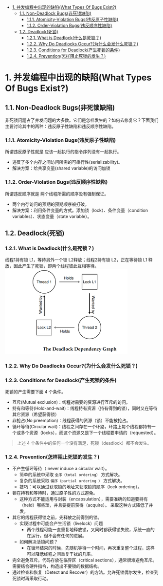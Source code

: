 <!--
 * @Author: JohnJeep
 * @Date: 2020-06-01 08:42:34
 * @LastEditTime: 2021-03-13 11:39:10
 * @LastEditors: Please set LastEditors
 * @Description: 讨论并发中常见的死锁问题
--> 

<!-- TOC -->

- [1. 并发编程中出现的缺陷(What Types Of Bugs Exist?)](#1-并发编程中出现的缺陷what-types-of-bugs-exist)
  - [1.1. Non-Deadlock Bugs(非死锁缺陷)](#11-non-deadlock-bugs非死锁缺陷)
    - [1.1.1. Atomicity-Violation Bugs(违反原子性缺陷)](#111-atomicity-violation-bugs违反原子性缺陷)
    - [1.1.2. Order-Violation Bugs(违反顺序性缺陷)](#112-order-violation-bugs违反顺序性缺陷)
  - [1.2. Deadlock(死锁)](#12-deadlock死锁)
    - [1.2.1. What is Deadlock(什么是死锁？)](#121-what-is-deadlock什么是死锁)
    - [1.2.2. Why Do Deadlocks Occur?(为什么会发什么死锁？)](#122-why-do-deadlocks-occur为什么会发什么死锁)
    - [1.2.3. Conditions for Deadlock(产生死锁的条件)](#123-conditions-for-deadlock产生死锁的条件)
    - [1.2.4. Prevention(怎样阻止死锁的发生？)](#124-prevention怎样阻止死锁的发生)

<!-- /TOC -->

# 1. 并发编程中出现的缺陷(What Types Of Bugs Exist?)

## 1.1. Non-Deadlock Bugs(非死锁缺陷)
非死锁问题占了并发问题的大多数。它们是怎样发生的？如何去修复它？下面我们主要讨论其中的两种：违反原子性缺陷和违反顺序性缺陷。


### 1.1.1. Atomicity-Violation Bugs(违反原子性缺陷)
所谓违反原子性就是 应该一起执行的指令序列没有一起执行。

- 违反了多个内存之间访问所需的可串行性(serializability)。
- 解决方案：给共享变量(shared variable)的访问加锁

  
### 1.1.2. Order-Violation Bugs(违反顺序性缺陷)
所谓违反顺序就是 两个线程所需的顺序没有强制保证。

- 两个内存访问的预期的预期顺序被打破。
- 解决方案：利用条件变量的方式。添加锁（lock）、条件变量（condition variables）、状态变量（state variable）。


## 1.2. Deadlock(死锁)

### 1.2.1. What is Deadlock(什么是死锁？)
线程1持有锁 L1，等待另外一个锁 L2释放；线程2持有锁 L2，正在等待锁 L1 释放，因此产生了死锁，即两个线程彼此互相等待。
<img  width="80%" height="80%" src="../figures/32-Deadlock-Dependency-Graph.png">


### 1.2.2. Why Do Deadlocks Occur?(为什么会发什么死锁？)
 
### 1.2.3. Conditions for Deadlock(产生死锁的条件)
死锁的产生需要下面 4 个条件。
- 互斥(Mutual exclusion)：线程对需要的资源进行互斥的访问。
- 持有和等待(Hold-and-wait)：线程持有资源（持有得到的锁），同时又在等待其它资源（希望获得锁）
- 非抢占(No preemption)：线程获得的资源（锁）不能被抢占。
- 循环等待(Circular wait)：线程之间存在一个环路，环路上每个线程都持有一个或多个资源（locks），而这个资源又是下一个线程要申请的（requested）。
> 上述 4 个条件中的任何一个没有满足，死锁（deadlock）都不会发生。 




### 1.2.4. Prevention(怎样阻止死锁的发生？)
- 不产生循环等待（ never induce a circular wait）。
  - 简单的系统中采取 `全序（total ordering）` 方式解决。
  - 复杂的系统采取 `偏序（partial ordering ）` 方式解决。
  - 技巧：可以通过获取锁的地址来获取锁的顺序（lock ordering）。
- 锁在持有和等待时，通过原子性的方式避免。
  - 这种方式不能适用与封装（encapsulation），需要准确的知道要持有（held）哪些琐，并且要提前获得（acquire）。 采取这种方式降低了并发。
- 其它的线程获得锁之前，先释放之前得到的锁。
  - 实现过程中可能会产生活锁（livelock）问题
    - 两个线程可能一直重复地释放锁，又同时都获得锁失败，系统一直的在运行，但不会有任何的进展。
  - 如何解决活锁问题？
    - 在循环结束的时候，先随机等待一个时间，再次重复整个过程，这样可以降低线程之间重复干扰的几率。
- 完全避免互斥。代码存放在临界区（critical sections），通常很难避免互斥。需要结合硬件指令，构造出不要锁的数据结构。
- 通过检查和恢复（Detect and Recover）的方法。允许死锁偶尔发生，检查到死锁时再采取行动。




